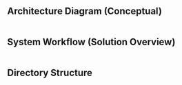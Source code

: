 
## Architecture Diagram (Conceptual)

```mermaid

```

## System Workflow (Solution Overview)

```mermaid

```

## Directory Structure
```mermaid

```